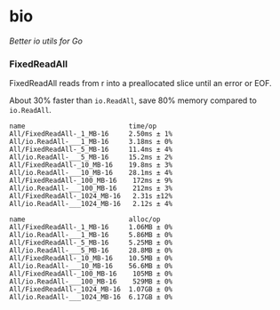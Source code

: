 # bio

*Better io utils for Go*



### FixedReadAll

FixedReadAll reads from r into a preallocated slice until an error or EOF.

About 30% faster than `io.ReadAll`, save 80% memory compared to `io.ReadAll`.

```
name                          time/op
All/FixedReadAll-_1_MB-16     2.50ms ± 1%
All/io.ReadAll-___1_MB-16     3.18ms ± 0%
All/FixedReadAll-_5_MB-16     11.4ms ± 4%
All/io.ReadAll-___5_MB-16     15.2ms ± 2%
All/FixedReadAll-_10_MB-16    19.8ms ± 3%
All/io.ReadAll-___10_MB-16    28.1ms ± 4%
All/FixedReadAll-_100_MB-16    172ms ± 9%
All/io.ReadAll-___100_MB-16    212ms ± 3%
All/FixedReadAll-_1024_MB-16   2.31s ±12%
All/io.ReadAll-___1024_MB-16   2.12s ± 4%

name                          alloc/op
All/FixedReadAll-_1_MB-16     1.06MB ± 0%
All/io.ReadAll-___1_MB-16     5.86MB ± 0%
All/FixedReadAll-_5_MB-16     5.25MB ± 0%
All/io.ReadAll-___5_MB-16     28.8MB ± 0%
All/FixedReadAll-_10_MB-16    10.5MB ± 0%
All/io.ReadAll-___10_MB-16    56.6MB ± 0%
All/FixedReadAll-_100_MB-16    105MB ± 0%
All/io.ReadAll-___100_MB-16    529MB ± 0%
All/FixedReadAll-_1024_MB-16  1.07GB ± 0%
All/io.ReadAll-___1024_MB-16  6.17GB ± 0%
```

